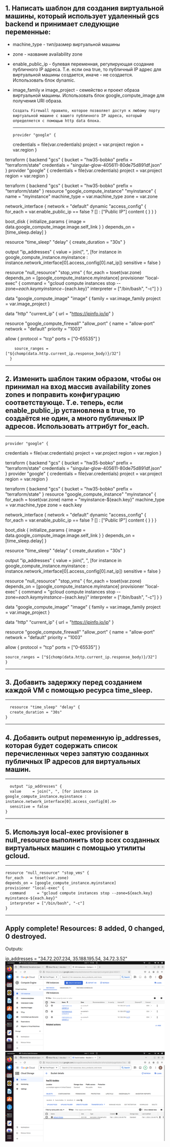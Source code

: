 ## 1. Написать шаблон для создания виртуальной машины, который использует удаленный gcs backend и принимает следующие переменные:
- machine_type - тип/размер виртуальной машины
- zone - название availability zone
- enable_public_ip - булевая переменная, регулирующая создание публичного IP адреса. Т.е. если она true, то публичный IP адрес для виртуальной машины создается, иначе - не создается. Использовать блок dynamic.
- image_family и image_project - семейство и проект образа виртуальной машины. Использовать блок google_compute_image для получения URI образа.

      Создать Firewall правило, которое позволяет доступ к любому порту виртуальной машине с вашего публичного IP адреса, который определяется с помощью http data блока.
  ---
      provider "google" {
  credentials = file(var.credentials)
  project     = var.project
  region      = var.region
}

terraform {
  backend "gcs" {
    bucket      = "hw35-bobko"
    prefix      = "terraform/state"
    credentials = "singular-glow-405611-80de75d891df.json"
  }
provider "google" {
  credentials = file(var.credentials)
  project     = var.project
  region      = var.region
}

terraform {
  backend "gcs" {
    bucket      = "hw35-bobko"
    prefix      = "terraform/state"
}
resource "google_compute_instance" "myinstance" {
  name         = "myinstance"
  machine_type = var.machine_type
  zone         = var.zone

  network_interface {
    network = "default"
    dynamic "access_config" {
      for_each = var.enable_public_ip == false ? [] : ["Public IP"]
      content {
      }
    }
  }

  boot_disk {
    initialize_params {
      image = data.google_compute_image.image.self_link
    }
  }
  depends_on = [time_sleep.delay]
}

resource "time_sleep" "delay" {
  create_duration = "30s"
}

output "ip_addresses" {
  value     = join(", ", [for instance in google_compute_instance.myinstance : instance.network_interface[0].access_config[0].nat_ip])
  sensitive = false
}

resource "null_resource" "stop_vms" {
  for_each   = toset(var.zone)
  depends_on = [google_compute_instance.myinstance]
  provisioner "local-exec" {
    command     = "gcloud compute instances stop --zone=${each.key} myinstance-${each.key}"
    interpreter = ["/bin/bash", "-c"]
  }
}

data "google_compute_image" "image" {
  family  = var.image_family
  project = var.image_project
}

data "http" "current_ip" {
  url = "https://ipinfo.io/ip"
}

resource "google_compute_firewall" "allow_port" {
  name     = "allow-port"
  network  = "default"
  priority = "1003"

  allow {
    protocol = "tcp"
    ports    = ["0-65535"]
  }

        source_ranges = ["${chomp(data.http.current_ip.response_body)}/32"]
      }
---
## 2. Изменить шаблон таким образом, чтобы он принимал на вход массив availability zones zones и поправить конфигурацию соответствующе. Т.е. теперь, если enable_public_ip установлена в true, то создаётся не один, а много публичных IP адресов. Использовать аттрибут for_each.
---
    provider "google" {
  credentials = file(var.credentials)
  project     = var.project
  region      = var.region
}

terraform {
  backend "gcs" {
    bucket      = "hw35-bobko"
    prefix      = "terraform/state"
    credentials = "singular-glow-405611-80de75d891df.json"
  }
provider "google" {
  credentials = file(var.credentials)
  project     = var.project
  region      = var.region
}

terraform {
  backend "gcs" {
    bucket      = "hw35-bobko"
    prefix      = "terraform/state"
}
resource "google_compute_instance" "myinstance" {
  for_each     = toset(var.zone)
  name         = "myinstance-${each.key}"
  machine_type = var.machine_type
  zone         = each.key

  network_interface {
    network = "default"
    dynamic "access_config" {
      for_each = var.enable_public_ip == false ? [] : ["Public IP"]
      content {
      }
    }
  }

  boot_disk {
    initialize_params {
      image = data.google_compute_image.image.self_link
    }
  }
  depends_on = [time_sleep.delay]
}

resource "time_sleep" "delay" {
  create_duration = "30s"
}

output "ip_addresses" {
  value     = join(", ", [for instance in google_compute_instance.myinstance : instance.network_interface[0].access_config[0].nat_ip])
  sensitive = false
}

resource "null_resource" "stop_vms" {
  for_each   = toset(var.zone)
  depends_on = [google_compute_instance.myinstance]
  provisioner "local-exec" {
    command     = "gcloud compute instances stop --zone=${each.key} myinstance-${each.key}"
    interpreter = ["/bin/bash", "-c"]
  }
}

data "google_compute_image" "image" {
  family  = var.image_family
  project = var.image_project
}

data "http" "current_ip" {
  url = "https://ipinfo.io/ip"
}

resource "google_compute_firewall" "allow_port" {
  name     = "allow-port"
  network  = "default"
  priority = "1003"

  allow {
    protocol = "tcp"
    ports    = ["0-65535"]
  }

    source_ranges = ["${chomp(data.http.current_ip.response_body)}/32"]
    }
---
## 3. Добавить задержку перед созданием каждой VM с помощью ресурса time_sleep.
---
      resource "time_sleep" "delay" {
      create_duration = "30s"
    }
---
## 4. Добавить output переменную ip_addresses, которая будет содержать список перечисленных через запятую созданных публичных IP адресов для виртуальных машин.
---
      output "ip_addresses" {
      value     = join(", ", [for instance in google_compute_instance.myinstance : instance.network_interface[0].access_config[0].n>
      sensitive = false
    }    
---
## 5. Используя local-exec provisioner в null_resource выполнить stop всех созданных виртуальных машин с помощью утилиты gcloud.
---
    resource "null_resource" "stop_vms" {
    for_each   = toset(var.zone)
    depends_on = [google_compute_instance.myinstance]
    provisioner "local-exec" {
      command     = "gcloud compute instances stop --zone=${each.key} myinstance-${each.key}"
      interpreter = ["/bin/bash", "-c"]
    }    
---
## Apply complete! Resources: 8 added, 0 changed, 0 destroyed.

Outputs:

ip_addresses = "34.72.207.234, 35.188.195.54, 34.72.3.52"
![plot](vm.png)
![plot](CS.png)
